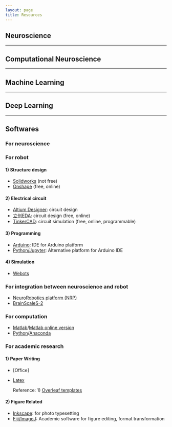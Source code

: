 ```yaml
---
layout: page
title: Resources
---
```


## Neuroscience

---
## Computational Neuroscience

---
## Machine Learning

---
## Deep Learning


---
## Softwares
### For neuroscience


### For robot
#### 1) Structure design
* [Solidworks](https://www.solidworks.com/sw/support/downloads.htm) (not free)
* [Onshape](https://www.onshape.com/) (free, online)
#### 2) Electrical circuit
* [Altium Designer](https://www.altium.com/free-trials): circuit design
* [立创EDA](https://lceda.cn/editor): circuit design (free, online)
* [TinkerCAD](https://www.tinkercad.com/dashboard?type=circuits&collection=designs): circuit simulation (free, online, programmable)

#### 3) Programming
* [Arduino](https://www.arduino.cc/en/main/software): IDE for Arduino platform
* [Python/Jupyter](https://docs.anaconda.com/anaconda/install/): Alternative platform for Arduino IDE

#### 4) Simulation
* [Webots](https://cyberbotics.com/)

### For integration between neuroscience and robot
* [NeuroRobotics platform (NRP)](https://www.neurorobotics.net/local_install.html)
* [BrainScaleS-2](https://brainscales.kip.uni-heidelberg.de/)

### For computation
* [Matlab](https://www.mathworks.com/downloads/)/[Matlab online version](https://ww2.mathworks.cn/products/matlab-online.html)
* [Python](https://www.python.org/downloads/)/[Anaconda](https://docs.anaconda.com/anaconda/install/)

### For academic research
#### 1) Paper Writing
* [Office]
* [Latex](https://www.latex-project.org/get/)

    Reference: 1) [Overleaf templates](https://www.overleaf.com/latex/templates)

#### 2) Figure Related
* [Inkscape](https://inkscape.org/release/inkscape-master/?latest=1): for photo typesetting
* [Fiji/ImageJ](https://imagej.nih.gov/ij/download.html): Academic software for figure editing, format transformation
